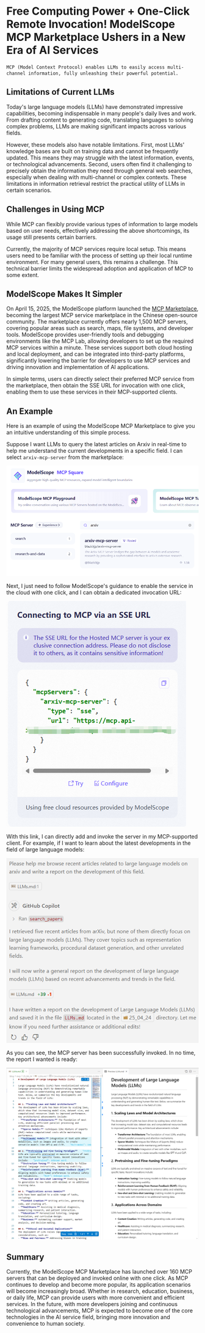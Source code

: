 # Free Computing Power + One-Click Remote Invocation! ModelScope MCP Marketplace Ushers in a New Era of AI Services

```
MCP (Model Context Protocol) enables LLMs to easily access multi-channel information, fully unleashing their powerful potential.
```

## Limitations of Current LLMs

Today's large language models (LLMs) have demonstrated impressive capabilities, becoming indispensable in many people's daily lives and work. From drafting content to generating code, translating languages to solving complex problems, LLMs are making significant impacts across various fields.

However, these models also have notable limitations. First, most LLMs' knowledge bases are built on training data and cannot be frequently updated. This means they may struggle with the latest information, events, or technological advancements. Second, users often find it challenging to precisely obtain the information they need through general web searches, especially when dealing with multi-channel or complex contexts. These limitations in information retrieval restrict the practical utility of LLMs in certain scenarios.

## Challenges in Using MCP

While MCP can flexibly provide various types of information to large models based on user needs, effectively addressing the above shortcomings, its usage still presents certain barriers.

Currently, the majority of MCP services require local setup. This means users need to be familiar with the process of setting up their local runtime environment. For many general users, this remains a challenge. This technical barrier limits the widespread adoption and application of MCP to some extent.

## ModelScope Makes It Simpler

On April 15, 2025, the ModelScope platform launched the [MCP Marketplace](https://modelscope.cn/mcp), becoming the largest MCP service marketplace in the Chinese open-source community. The marketplace currently offers nearly 1,500 MCP servers, covering popular areas such as search, maps, file systems, and developer tools. ModelScope provides user-friendly tools and debugging environments like the MCP Lab, allowing developers to set up the required MCP services within a minute. These services support both cloud hosting and local deployment, and can be integrated into third-party platforms, significantly lowering the barrier for developers to use MCP services and driving innovation and implementation of AI applications.

In simple terms, users can directly select their preferred MCP service from the marketplace, then obtain the SSE URL for invocation with one click, enabling them to use these services in their MCP-supported clients.

## An Example

Here is an example of using the ModelScope MCP Marketplace to give you an intuitive understanding of this simple process.

Suppose I want LLMs to query the latest articles on Arxiv in real-time to help me understand the current developments in a specific field. I can select `arxiv-mcp-server` from the marketplace:

![alt text](image-3.png)

Next, I just need to follow ModelScope's guidance to enable the service in the cloud with one click, and I can obtain a dedicated invocation URL:

![alt text](image-4.png)

With this link, I can directly add and invoke the server in my MCP-supported client. For example, if I want to learn about the latest developments in the field of large language models:

![alt text](image.png)

As you can see, the MCP server has been successfully invoked. In no time, the report I wanted is ready:

![alt text](image-1.png)

## Summary

Currently, the ModelScope MCP Marketplace has launched over 160 MCP servers that can be deployed and invoked online with one click. As MCP continues to develop and become more popular, its application scenarios will become increasingly broad. Whether in research, education, business, or daily life, MCP can provide users with more convenient and efficient services. In the future, with more developers joining and continuous technological advancements, MCP is expected to become one of the core technologies in the AI service field, bringing more innovation and convenience to human society.